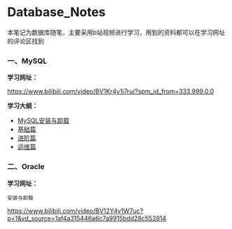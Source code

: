 # Database_Notes

本笔记为数据库随笔，主要采用b站视频进行学习，用到的资料都可以在学习网址的评论区找到

### 一、MySQL

**学习网址：**

https://www.bilibili.com/video/BV1Kr4y1i7ru/?spm_id_from=333.999.0.0

**学习大纲：**

- [MySQL安装与卸载](./MySQL/0-MySQL安装与卸载.md)
- [基础篇](./MySQL/1-基础篇.md)
- [进阶篇](./MySQL/2-进阶篇.md)
- [运维篇](./MySQL/3-运维篇.md)

### 二、Oracle

**学习网址：**

`安装与卸载`

https://www.bilibili.com/video/BV12Y4y1W7uc?p=1&vd_source=1af4a315446a6c7a9915bdd28c552814
